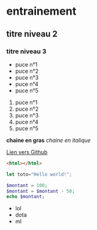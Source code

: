 # entrainement
## titre niveau 2 
### titre niveau 3

+ puce n°1
+ puce n°2
+ puce n°3
+ puce n°4
+ puce n°5

1. puce n°1
2. puce n°2
3. puce n°3
4. puce n°4
5. puce n°5

**chaine en gras**
*chaine en italique*

[Lien vers Github](https://github.com)

```html
<html></html>
```

```javascript
let toto="Hello world!";
```

```php
$montant = 100;
$montant = $montant - 50;
echo $montant;
```

+ lol
+ dota
+ ml
